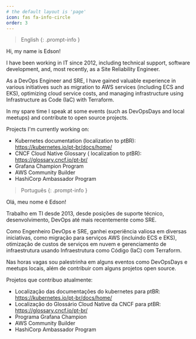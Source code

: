 ```yaml
---
# the default layout is 'page'
icon: fas fa-info-circle
order: 3
---
```


> English
{: .prompt-info }

Hi, my name is Edson!

I have been working in IT since 2012, including technical support, software development, and, most recently, as a Site Reliability Engineer.

As a DevOps Engineer and SRE, I have gained valuable experience in various initiatives such as migration to AWS services (including ECS and EKS), optimizing cloud service costs, and managing infrastructure using Infrastructure as Code (IaC) with Terraform.

In my spare time I speak at some events (such as DevOpsDays and local meetups) and contribute to open source projects.

Projects I'm currently working on:
* Kubernetes documentation (localization to ptBR): <https://kubernetes.io/pt-br/docs/home/>
* CNCF Cloud Native Glossary ( localization to ptBR): <https://glossary.cncf.io/pt-br/>
* Grafana Champion Program
* AWS Community Builder
* HashiCorp Ambassador Program


> Português
{: .prompt-info }

Olá, meu nome é Edson!

Trabalho em TI desde 2013, desde posições de suporte técnico, desenvolvimento, DevOps até mais recentemente como SRE.

Como Engenheiro DevOps e SRE, ganhei experiência valiosa em diversas iniciativas, como migração para serviços AWS (incluindo ECS e EKS), otimização de custos de serviços em nuvem e gerenciamento de infraestrutura usando Infraestrutura como Código (IaC) com Terraform.

Nas horas vagas sou palestrinha em alguns eventos como DevOpsDays e meetups locais, além de contribuir com alguns projetos open source.

Projetos que contribuo atualmente:
* Localização das documentações do kubernetes para ptBR: <https://kubernetes.io/pt-br/docs/home/>
* Localização do Glossário Cloud Native da CNCF para ptBR: <https://glossary.cncf.io/pt-br/>
* Programa Grafana Champion
* AWS Community Builder
* HashiCorp Ambassador Program